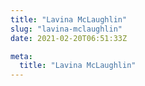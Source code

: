 ```yaml
---
title: "Lavina McLaughlin"
slug: "lavina-mclaughlin"
date: 2021-02-20T06:51:33Z

meta:
  title: "Lavina McLaughlin"
---
```


